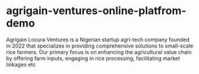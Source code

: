 # agrigain-ventures-online-platfrom-demo
Agrigain Locura Ventures is a Nigerian startup agri-tech company founded in 2022 that specializes in providing comprehensive solutions to small-scale rice farmers. Our primary focus is on enhancing the agricultural value chain by offering farm inputs, engaging in rice processing, facilitating market linkages etc 
